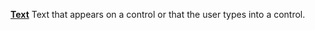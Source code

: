 [**Text**](properties-text.md) Text that appears on a control or that the user types into a control.
